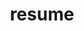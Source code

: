 ---
layout: cv
permalink: /resume/
title: resume
nav: true
nav_order: 5
cv_pdf: assets/pdf/resume.pdf
---